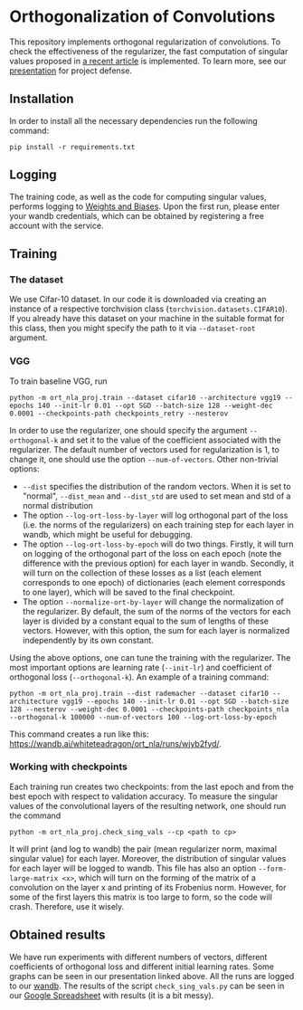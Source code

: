 # Orthogonalization of Convolutions

This repository implements orthogonal regularization of convolutions. To check
the effectiveness of the regularizer, the fast computation of singular values
proposed in [a recent article](https://arxiv.org/abs/1805.10408) is
implemented. To learn more, see our
[presentation](https://docs.google.com/presentation/d/1WveaG0HqV2oxyJkNz0WCkN_v4qsoS0cSRwV3RQXuxro/edit?usp=sharing)
for project defense.

## Installation

In order to install all the necessary dependencies run the following command:

```
pip install -r requirements.txt
```

## Logging

The training code, as well as the code for computing singular values, performs 
logging to [Weights and Biases](https://wandb.ai). Upon the first run, please 
enter your wandb credentials, which can be obtained by registering a free 
account with the service.

## Training

### The dataset
We use Cifar-10 dataset. In our code it is downloaded via creating an instance
of a respective torchvision class (```torchvision.datasets.CIFAR10```). If you
already have this dataset on your machine in the suitable format for this 
class, then you might specify the path to it via ```--dataset-root``` argument.

### VGG
To train baseline VGG, run

```shell
python -m ort_nla_proj.train --dataset cifar10 --architecture vgg19 --epochs 140 --init-lr 0.01 --opt SGD --batch-size 128 --weight-dec 0.0001 --checkpoints-path checkpoints_retry --nesterov
```

In order to use the regularizer, one should specify the argument ```--orthogonal-k```
and set it to the value of the coefficient associated with the regularizer. The default
number of vectors used for regularization is 1, to change it, one should use the
option ```--num-of-vectors```. Other non-trivial options:

* ```--dist``` specifies the distribution of the random vectors. When it is set to "normal",
```--dist_mean``` and ```--dist_std``` are used to set mean and std of a normal distribution
* The option ```--log-ort-loss-by-layer``` will log orthogonal part of the loss
(i.e. the norms of the regularizers) on each training step for each layer in wandb, which might be
useful for debugging.
* The option ```--log-ort-loss-by-epoch``` will do two things. Firstly, it will 
turn on logging of the orthogonal part of the loss on each epoch (note the difference with the previous option)
for each layer in wandb. Secondly, it will turn on the collection of these losses
as a list (each element corresponds to one epoch) of dictionaries (each element
corresponds to one layer), which will be saved to the final checkpoint.
* The option ```--normalize-ort-by-layer``` will change the normalization of the regularizer.
By default, the sum of the norms of the vectors for each layer is divided by a constant equal to the 
sum of lengths of these vectors. However, with this option, the sum for each layer is normalized
independently by its own constant.

Using the above options, one can tune the training with the regularizer. The
most important options are learning rate (```--init-lr```) and coefficient of 
orthogonal loss (```--orthogonal-k```). An example of a training command:

```shell
python -m ort_nla_proj.train --dist rademacher --dataset cifar10 --architecture vgg19 --epochs 140 --init-lr 0.01 --opt SGD --batch-size 128 --nesterov --weight-dec 0.0001 --checkpoints-path checkpoints_nla --orthogonal-k 100000 --num-of-vectors 100 --log-ort-loss-by-epoch
```

This command creates a run like this: https://wandb.ai/whiteteadragon/ort_nla/runs/wjyb2fyd/.

### Working with checkpoints

Each training run creates two checkpoints: from the last epoch and from the best epoch with respect to validation accuracy.
To measure the singular values of the convolutional layers of the resulting network,
one should run the command

```shell
python -m ort_nla_proj.check_sing_vals --cp <path to cp>
```

It will print (and log to wandb) the pair (mean regularizer norm, maximal singular value) for each layer.
Moreover, the distribution of singular values for each layer will be logged to wandb.
This file has also an option ```--form-large-matrix <x>```, which will turn on the forming
of the matrix of a convolution on the layer x and printing of its Frobenius norm.
However, for some of the first layers this matrix is too large to form, so the code will crash.
Therefore, use it wisely.

## Obtained results

We have run experiments with different numbers of vectors, different coefficients of orthogonal loss
and different initial learning rates. Some graphs can be seen in our presentation linked above.
All the runs are logged to our [wandb](https://wandb.ai/whiteteadragon/ort_nla).
The results of the script ```check_sing_vals.py``` can be seen in our [Google Spreadsheet](https://docs.google.com/spreadsheets/d/1Cls1-u_isUyawB9S2scH9uPS0gDlNyHuKaQy9796cOo/edit?usp=sharing) with results (it is a bit messy).